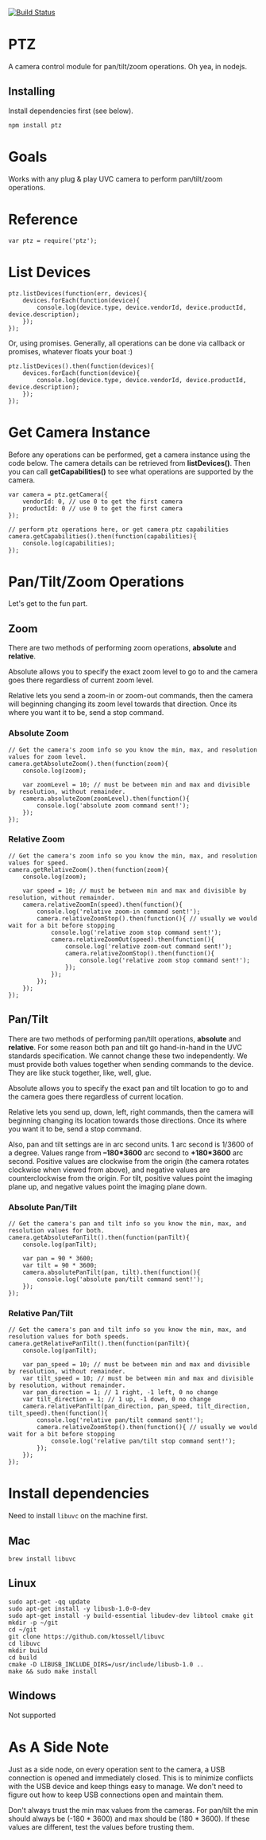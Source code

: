 [![Build Status](https://secure.travis-ci.org/ghafran/ptz.png)](http://travis-ci.org/ghafran/ptz)

# PTZ

A camera control module for pan/tilt/zoom operations. Oh yea, in nodejs.

## Installing

Install dependencies first (see below).
```
npm install ptz
```

# Goals

Works with any plug & play UVC camera to perform pan/tilt/zoom operations.

# Reference

```
var ptz = require('ptz');
```

# List Devices

```
ptz.listDevices(function(err, devices){
    devices.forEach(function(device){
        console.log(device.type, device.vendorId, device.productId, device.description);
    });
});
```

Or, using promises. Generally, all operations can be done via callback or promises, whatever floats your boat :)

```
ptz.listDevices().then(function(devices){
    devices.forEach(function(device){
        console.log(device.type, device.vendorId, device.productId, device.description);
    });
});
```

# Get Camera Instance

Before any operations can be performed, get a camera instance using the code below. The camera details can be retrieved from **listDevices()**. Then you can call **getCapabilities()** to see what operations are supported by the camera.

```
var camera = ptz.getCamera({
    vendorId: 0, // use 0 to get the first camera
    productId: 0 // use 0 to get the first camera
});

// perform ptz operations here, or get camera ptz capabilities
camera.getCapabilities().then(function(capabilities){
    console.log(capabilities);
});
```

# Pan/Tilt/Zoom Operations

Let's get to the fun part.

## Zoom

There are two methods of performing zoom operations, **absolute** and **relative**.

Absolute allows you to specify the exact zoom level to go to and the camera goes there regardless of current zoom level.

Relative lets you send a zoom-in or zoom-out commands, then the camera will beginning changing its zoom level towards that direction. Once its where you want it to be, send a stop command.

### Absolute Zoom

```
// Get the camera's zoom info so you know the min, max, and resolution values for zoom level.
camera.getAbsoluteZoom().then(function(zoom){
    console.log(zoom);

    var zoomLevel = 10; // must be between min and max and divisible by resolution, without remainder.
    camera.absoluteZoom(zoomLevel).then(function(){
        console.log('absolute zoom command sent!');
    });
});
```

### Relative Zoom

```
// Get the camera's zoom info so you know the min, max, and resolution values for speed.
camera.getRelativeZoom().then(function(zoom){
    console.log(zoom);

    var speed = 10; // must be between min and max and divisible by resolution, without remainder.
    camera.relativeZoomIn(speed).then(function(){
        console.log('relative zoom-in command sent!');
        camera.relativeZoomStop().then(function(){ // usually we would wait for a bit before stopping
            console.log('relative zoom stop command sent!');
            camera.relativeZoomOut(speed).then(function(){
                console.log('relative zoom-out command sent!');
                camera.relativeZoomStop().then(function(){
                    console.log('relative zoom stop command sent!');
                });
            });
        });
    });
});

```

## Pan/Tilt

There are two methods of performing pan/tilt operations, **absolute** and **relative**. For some reason both pan and tilt go hand-in-hand in the UVC standards specification. We cannot change these two independently. We must provide both values together when sending commands to the device. They are like stuck together, like, well, glue.

Absolute allows you to specify the exact pan and tilt location to go to and the camera goes there regardless of current location.

Relative lets you send up, down, left, right commands, then the camera will beginning changing its location towards those directions. Once its where you want it to be, send a stop command.

Also, pan and tilt settings are in arc second units. 1 arc second is 1/3600 of a degree. Values range from **–180*3600** arc second to **+180*3600** arc second. Positive values are clockwise from the origin (the camera rotates clockwise when viewed from above), and negative values are counterclockwise from the origin. For tilt, positive values point the imaging plane up, and negative values point the imaging plane down.


### Absolute Pan/Tilt

```
// Get the camera's pan and tilt info so you know the min, max, and resolution values for both.
camera.getAbsolutePanTilt().then(function(panTilt){
    console.log(panTilt);

    var pan = 90 * 3600;
    var tilt = 90 * 3600;
    camera.absolutePanTilt(pan, tilt).then(function(){
        console.log('absolute pan/tilt command sent!');
    });
});
```

### Relative Pan/Tilt

```
// Get the camera's pan and tilt info so you know the min, max, and resolution values for both speeds.
camera.getRelativePanTilt().then(function(panTilt){
    console.log(panTilt);

    var pan_speed = 10; // must be between min and max and divisible by resolution, without remainder.
    var tilt_speed = 10; // must be between min and max and divisible by resolution, without remainder.
    var pan_direction = 1; // 1 right, -1 left, 0 no change
    var tilt_direction = 1; // 1 up, -1 down, 0 no change
    camera.relativePanTilt(pan_direction, pan_speed, tilt_direction, tilt_speed).then(function(){
        console.log('relative pan/tilt command sent!');
        camera.relativeZoomStop().then(function(){ // usually we would wait for a bit before stopping
            console.log('relative pan/tilt stop command sent!');
        });
    });
});
```

# Install dependencies
Need to install `libuvc` on the machine first.

## Mac
```
brew install libuvc
```

## Linux
```
sudo apt-get -qq update
sudo apt-get install -y libusb-1.0-0-dev
sudo apt-get install -y build-essential libudev-dev libtool cmake git
mkdir -p ~/git
cd ~/git
git clone https://github.com/ktossell/libuvc
cd libuvc
mkdir build
cd build
cmake -D LIBUSB_INCLUDE_DIRS=/usr/include/libusb-1.0 ..
make && sudo make install
```

## Windows
Not supported


# As A Side Note

Just as a side node, on every operation sent to the camera, a USB connection is opened and immediately closed. This is to minimize conflicts with the USB device and keep things easy to manage. We don't need to figure out how to keep USB connections open and maintain them.

Don't always trust the min max values from the cameras. For pan/tilt the min should always be (-180 * 3600) and max should be (180 * 3600). If these values are different, test the values before trusting them.
